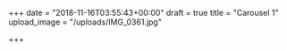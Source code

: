 +++
date = "2018-11-16T03:55:43+00:00"
draft = true
title = "Carousel 1"
upload_image = "/uploads/IMG_0361.jpg"

+++

